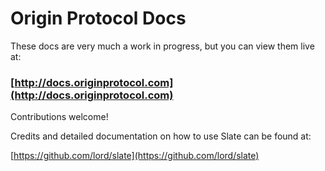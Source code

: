# Origin Protocol Docs

These docs are very much a work in progress, but you can view them live at:

### [http://docs.originprotocol.com](http://docs.originprotocol.com)

Contributions welcome!

Credits and detailed documentation on how to use Slate can be found at:

[https://github.com/lord/slate](https://github.com/lord/slate)
